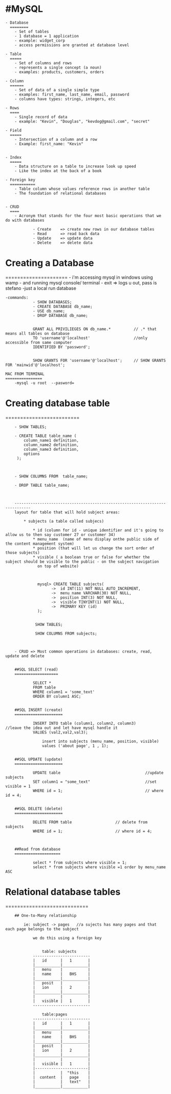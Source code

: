 #MySQL
======

	- Database
      ========
		- Set of tables
		- 1 database = 1 application
		- example: widget_corp
		- access permissions are granted at database level

	- Table
      =====
		- Set of columns and rows
		- represents a single concept (a noun)
		- examples: products, customers, orders

	- Column
      ======
		- Set of data of a single simple type
		- examples: first_name, last_name, email, password
		- columns have types: strings, integers, etc

	- Rows
      ====
		- Single record of data
		- example: "Kevin", "Douglas", "kevdog@gmail.com", "secret"

	- Field
      =====
		- Intersection of a column and a row
		- Example: first_name: "Kevin"


	- Index
	  =====
	  	- Data structure on a table to increase look up speed
	  	- Like the index at the back of a book

	- Foreign key
	  ===========
	  	- Table column whose values reference rows in another table
	  	- The foundation of relational databases


	- CRUD
	  ====
	  	- Acronym that stands for the four most basic operations that we do with databases

	  			- Create 	=> create new rows in our database tables
	  			- Read 		=> read back data
	  			- Update	=> update data
	  			- Delete	=> delete data




# Creating a Database
=====================
	- i'm accessing mysql in windows using wamp - and running mysql console/ terminal
	- exit => logs u out, pass is stefano -just a local run database

	-commands:
				- SHOW DATABASES;
				- CREATE DATABASE db_name;
				- USE db_name;
				- DROP DATABASE db_name;


				GRANT ALL PRIVILIEGES ON db_name.*			// .* that means all tables on database
				TO 'username'@'localhost'					//only accessible from same computer
				IDENTIFIED BY 'password';


				SHOW GRANTS FOR 'username'@'localhost';     // SHOW GRANTS FOR 'mainwid'@'localhost';

	MAC FROM TERMINAL
	================
		-mysql -u root  --pasword=

		


# Creating database table
=========================

		- SHOW TABLES;

		- CREATE TABLE table_name (
			column_name1 definition,
			column_name2 definition,
			column_name3 definition,
			options
		 );



		- SHOW COLUMNS FROM  table_name;

		- DROP TABLE table_name;



		-----------------------------------------------------------------------------
		layout for table that will hold subject areas:

			* subjects (a table called subjecs)

				* id (column for id - unique identifier and it's going to allow us to then say customer 27 or customer 34)
				* menu_name  (name of menu display onthe public side of the content management system)
				* position (that will let us change the sort order of those subjects)
				* visible ( a boolean true or false for whether the subject should be visible to the public - on the subject navigation
				  on top of website)



				  mysql> CREATE TABLE subjects(
				  		->	id INT(11) NOT NULL AUTO_INCREMENT,
				  		->  menu_name VARCHAR(30) NOT NULL,
				  		->  position INT(3) NOT NULL,
				  		->  visible TINYINT(1) NOT NULL,
				  		->  PRIMARY KEY (id)
				  );


				 SHOW TABLES;
				
				 SHOW COLUMNS FROM subjects;
				  


		- CRUD => Most common operations in databases: create, read, update and delete


		##SQL SELECT (read)
		===================

				SELECT *
				FROM table
				WHERE column1 = 'some_text'
				ORDER BY column1 ASC;


		##SQL INSERT (create)
		=====================

				INSERT INTO table (column1, column2, column3)                        //leave the idea out and let have mysql handle it
				VALUES (val2,val2,val3);

					insert into subjects (menu_name, position, visible)
					values ('about page', 1 , 1);


		##SQL UPDATE (update)
		=====================

				UPDATE table                                     //update subjects
				SET column1 = "some_text"						 //set visible = 1					
				WHERE id = 1;		                             // where id = 4;


		##SQL DELETE (delete)
		=====================

				DELETE FROM table  					// delete from subjects
				WHERE id = 1;                       // where id = 4;



		##Read from database
		====================

				select * from subjects where visible = 1; 	                                         
				select * from subjects where visible =1 order by menu_name ASC



# Relational database tables
============================
	
		## One-to-Many relationship

			ie: subject -> pages   //a sujects has many pages and that each page belongs to the subject

				we do this using a foreign key

					
					table: subjects
				-------------------------											
				|	id		|	1		|
				|___________|___________|
				|	menu    |           |
				|	name	|	BHS		|
				|___________|___________|			
				|	posit   |           |
				|	ion		|	2		|
				|___________|___________|
				|			|			|
				|	visible	|	1		|
				-------------------------

					table:pages
				-------------------------											
				|	id		|	1		|
				|___________|___________|
				|	menu    |           |
				|	name	|	BHS		|
				|___________|___________|			
				|	posit   |           |
				|	ion		|	2		|
				|___________|___________|
				|			|			|
				|	visible	|	1		|
				|-----------------------|
				|           |  "this    |
				|  content  |   page    |
				|           |   text"   |
				|___________|___________|